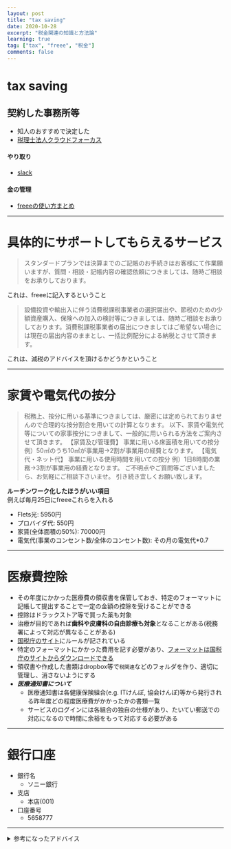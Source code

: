 ```yaml
---
layout: post
title: "tax saving"
date: 2020-10-28
excerpt: "税金関連の知識と方法論"
learning: true
tag: ["tax", "freee", "税金"]
comments: false
---
```


# tax saving

## 契約した事務所等
 - 知人のおすすめで決定した
 - [税理士法人クラウドフォーカス](https://mfc-partner.moneyforward.com/9993/)

#### やり取り
 - [slack](w1606899711-ile414317.slack.com)

#### 金の管理
 - [freeeの使い方まとめ](/freee/)

---
# 具体的にサポートしてもらえるサービス
> スタンダードプランでは決算までのご記帳のお手続きはお客様にて作業願いますが、質問・相談・記帳内容の確認依頼につきましては、随時ご相談をお承りしております。  

これは、freeeに記入するということ

> 設備投資や輸出入に伴う消費税課税事業者の選択届出や、節税のための少額資産購入、保険への加入の検討等につきましては、随時ご相談をお承りしております。消費税課税事業者の届出につきましてはご希望ない場合には現在の届出内容のままとし、一括比例配分による納税とさせて頂きます。  

これは、減税のアドバイスを頂けるかどうかということ

---
# 家賃や電気代の按分

>  税務上、按分に用いる基準につきましては、厳密には定められておりませんので合理的な按分割合を用いての計算となります。
以下、家賃や電気代等についての家事按分につきまして、一般的に用いられる方法をご案内させて頂きます。
> 【家賃及び管理費】
> 事業に用いる床面積を用いての按分
> 例）50㎡のうち10㎡が事業用→2割が事業用の経費となります。
> 【電気代・ネット代】
> 事業に用いる使用時間を用いての按分
> 例）1日8時間の業務→3割が事業用の経費となります。
> ご不明点やご質問等ございましたら、お気軽にご相談下さいませ。
> 引き続き宜しくお願い致します。

**ルーチンワーク化したほうがいい項目**  
例えば毎月25日にfreeeこれらを入れる  
 - Flets光: 5950円
 - プロバイダ代: 550円
 - 家賃(全体面積の50%): 70000円
 - 電気代(事業のコンセント数/全体のコンセント数): その月の電気代*0.7

---
# 医療費控除
 - その年度にかかった医療費の領収書を保管しておき、特定のフォーマットに記帳して提出することで一定の金額の控除を受けることができる
 - 控除はドラックストア等で買った薬も対象
 - 治療が目的であれば**歯科や皮膚科の自由診療も対象**となることがある(税務署によって対応が異なることがある)
 - [国税庁のサイト](https://www.nta.go.jp/taxes/shiraberu/taxanswer/shotoku/1124.htm)にルールが記されている
 - 特定のフォーマットにかかった費用を記す必要があり、[フォーマットは国税庁のサイトからダウンロードできる](https://www.nta.go.jp/taxes/shiraberu/shinkoku/yoshiki/02/pdf/ref1.pdf)
 - 領収書や作成した書類はdropbox等で`税関連`などのフォルダを作り、適切に管理し、消さないようにする
 - ***医療通知書について***
   - 医療通知書は各健康保険組合(e.g. ITけんぽ, 協会けんぽ)等から発行される昨年度どの程度医療費がかかったかの書類一覧
   - サービスのログインには各組合の独自の仕様があり、たいてい郵送での対応になるので時間に余裕をもって対応する必要がある

---
# 銀行口座
 - 銀行名
   - ソニー銀行
 - 支店
   - 本店(001)
 - 口座番号
   - 5658777

---

<details>
<summary>参考になったアドバイス</summary>
<div markdown="1">
### Q1. 
> 税理士、行こう行こうと思って行けていないのですが、どう探せばいいのでしょうか？

### A1.
> やーちゃんとした人探すとなると良くわからないのですが、
https://advisors-freee.jp/ とかあります
> なお、聞きたいことをword1-2枚にまとめるくらいの準備はした方が効率的だと思いますね。


### Q2. 
> 将来、自分でサービスを持って固定的な収入を得たいと考えています。
> 現状、設備投資、研究開発が続いており、しばらく赤字が続きそうな見込みです。
> これらを赤字のように計上することで、現在の税金を下げることは可能でしょうか？

### A2.
> 基本的に、副業がある場合、給与所得と事業所得で所得が構成されるはず。
> で、上のリンクによると青色申告してると3年間までOK
> 良く読むともしかして同じ年の給与所得と相殺できるのか・・？だとすると結構強いな
> 個々の経費が認められるかはあれなので、要相談

### Q3. 
> 1. 事業取得としての攻略条件を税理士に聞き、満たす
> 2. PC関連、外注関連の費用を記録する
> 3. 節税する

### A3.
> OK!
</div>
</details>
